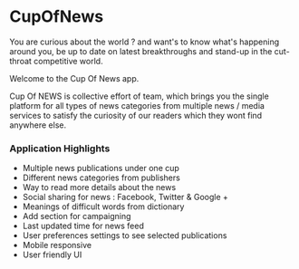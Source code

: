 CupOfNews
=========
You are curious about the world ? and want's to know what's happening around you, be up to date on latest breakthroughs and 
stand-up in the cut-throat competitive world.

Welcome to the Cup Of News app.

Cup Of NEWS is collective effort of team, which brings you the single platform for all types of news categories from multiple 
news / media services to satisfy the curiosity of our readers which they wont find anywhere else.

### Application Highlights

* Multiple news publications under one cup
* Different news categories from publishers
* Way to read more details about the news
* Social sharing for news : Facebook, Twitter & Google +
* Meanings of difficult words from dictionary
* Add section for campaigning
* Last updated time for news feed
* User preferences settings to see selected publications
* Mobile responsive
* User friendly UI

